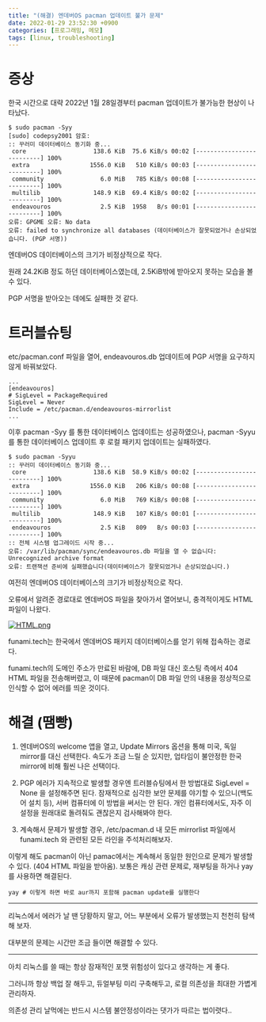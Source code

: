 ```yaml
---
title: "(해결) 엔데버OS pacman 업데이트 불가 문제"
date: 2022-01-29 23:52:30 +0900
categories: [프로그래밍, 메모]
tags: [linux, troubleshooting]
---
```


# 증상

한국 시간으로 대략 2022년 1월 28일경부터 pacman 업데이트가 불가능한 현상이 나타났다.

```shell
$ sudo pacman -Syy
[sudo] codepsy2001 암호: 
:: 꾸러미 데이터베이스 동기화 중...
 core                   138.6 KiB  75.6 KiB/s 00:02 [--------------------------] 100%
 extra                 1556.0 KiB   510 KiB/s 00:03 [--------------------------] 100%
 community                6.0 MiB   785 KiB/s 00:08 [--------------------------] 100%
 multilib               148.9 KiB  69.4 KiB/s 00:02 [--------------------------] 100%
 endeavouros              2.5 KiB  1958   B/s 00:01 [--------------------------] 100%
오류: GPGME 오류: No data
오류: failed to synchronize all databases (데이터베이스가 잘못되었거나 손상되었습니다. (PGP 서명))
```

엔데버OS 데이터베이스의 크기가 비정상적으로 작다.

원래 24.2KiB 정도 하던 데이터베이스였는데, 2.5KiB밖에 받아오지 못하는 모습을 볼 수 있다.

PGP 서명을 받아오는 데에도 실패한 것 같다.

# 트러블슈팅

etc/pacman.conf 파일을 열어, endeavouros.db 업데이트에 PGP 서명을 요구하지 않게 바꿔보았다.

```shell
...
[endeavouros]
# SigLevel = PackageRequired
SigLevel = Never
Include = /etc/pacman.d/endeavouros-mirrorlist
...
```

이후 pacman -Syy 를 통한 데이터베이스 업데이트는 성공하였으나, pacman -Syyu를 통한 데이터베이스 업데이트 후 로컬 패키지 업데이트는 실패하였다.

```shell
$ sudo pacman -Syyu
:: 꾸러미 데이터베이스 동기화 중...
 core                   138.6 KiB  58.9 KiB/s 00:02 [--------------------------] 100%
 extra                 1556.0 KiB   206 KiB/s 00:08 [--------------------------] 100%
 community                6.0 MiB   769 KiB/s 00:08 [--------------------------] 100%
 multilib               148.9 KiB   107 KiB/s 00:01 [--------------------------] 100%
 endeavouros              2.5 KiB   809   B/s 00:03 [--------------------------] 100%
:: 전체 시스템 업그레이드 시작 중...
오류: /var/lib/pacman/sync/endeavouros.db 파일을 열 수 없습니다: Unrecognized archive format 
오류: 트랜잭션 준비에 실패했습니다(데이터베이스가 잘못되었거나 손상되었습니다.)
```

여전히 엔데버OS 데이터베이스의 크기가 비정상적으로 작다.

오류에서 알려준 경로대로 엔데버OS 파일을 찾아가서 열어보니, 충격적이게도 HTML 파일이 나왔다.

[![HTML.png](https://i.postimg.cc/Tw6LbcXW/HTML.png)](https://postimg.cc/2q0SRhyz)

funami.tech는 한국에서 엔데버OS 패키지 데이터베이스를 얻기 위해 접속하는 경로다.

funami.tech의 도메인 주소가 만료된 바람에, DB 파일 대신 호스팅 측에서 404 HTML 파일을 전송해버렸고, 이 때문에 pacman이 DB 파일 안의 내용을 정상적으로 인식할 수 없어 에러를 띄운 것이다.

# 해결 (땜빵)

1. 엔데버OS의 welcome 앱을 열고, Update Mirrors 옵션을 통해 미국, 독일 mirror를 대신 선택한다. 속도가 조금 느릴 순 있지만, 업타임이 불안정한 한국 mirror에 비해 훨씬 나은 선택이다.
2. PGP 에러가 지속적으로 발생할 경우엔 트러블슈팅에서 한 방법대로 SigLevel = None 을 설정해주면 된다. 잠재적으로 심각한 보안 문제를 야기할 수 있으니(백도어 설치 등), 서버 컴퓨터에 이 방법을 써서는 안 된다. 개인 컴퓨터에서도, 자주 이 설정을 원래대로 돌려줘도 괜찮은지 검사해봐야 한다.

3. 계속해서 문제가 발생할 경우, /etc/pacman.d 내 모든 mirrorlist 파일에서 funami.tech 와 관련된 모든 라인을 주석처리해보자.

이렇게 해도 pacman이 아닌 pamac에서는 계속해서 동일한 원인으로 문제가 발생할 수 있다. (404 HTML 파일을 받아옴). 보통은 캐싱 관련 문제로, 재부팅을 하거나 yay를 사용하면 해결된다.

```shell
yay # 이렇게 하면 바로 aur까지 포함해 pacman update를 실행한다
```

---

리눅스에서 에러가 날 땐 당황하지 말고, 어느 부분에서 오류가 발생했는지 천천히 탐색해 보자.

대부분의 문제는 시간만 조금 들이면 해결할 수 있다.

---

아치 리눅스를 쓸 때는 항상 잠재적인 포맷 위험성이 있다고 생각하는 게 좋다.

그러니까 항상 백업 잘 해두고, 듀얼부팅 미리 구축해두고, 로컬 의존성을 최대한 가볍게 관리하자.

의존성 관리 날먹에는 반드시 시스템 불안정성이라는 댓가가 따르는 법이렷다..
